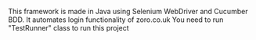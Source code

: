 This framework is made in Java using Selenium WebDriver and Cucumber BDD.
It automates login functionality of zoro.co.uk
You need to run "TestRunner" class to run this project